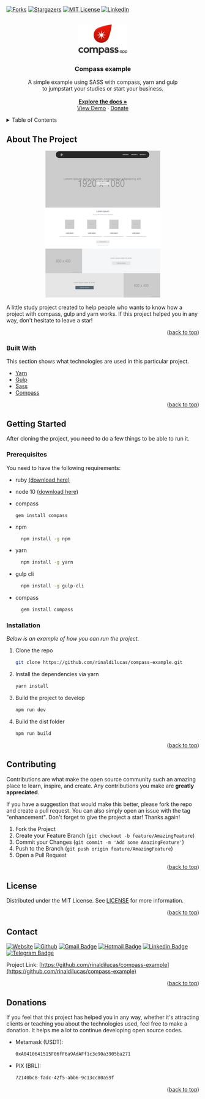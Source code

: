<div id="top"></div>

[![Forks][forks-shield]][forks-url]
[![Stargazers][stars-shield]][stars-url]
[![MIT License][license-shield]][license-url]
[![LinkedIn][linkedin-shield]][linkedin-url]

<!-- PROJECT LOGO -->
<br />
<div align="center">
  <a href="https://github.com/rinaldilucas/compass-example">
    <img src="./sources/assets/images/_readme/logo.png" alt="Logo" width="128" height="80">
  </a>

  <h3 align="center">Compass example</h3>

  <p align="center">
    A simple example using SASS with compass, yarn and gulp <br>to jumpstart your studies or start your business.
    <br />
    <br />
    <a href="https://github.com/rinaldilucas/compass-example"><strong>Explore the docs »</strong></a>
    <br />
    <a href="https://rinaldilucas.github.io/compass-example/">View Demo</a>
    ·
    <a href="#donations">Donate</a>       
  </p>
</div>

<!-- TABLE OF CONTENTS -->
<details>
  <summary>Table of Contents</summary>
  <ol>
    <li>
      <a href="#about-the-project">About The Project</a>
      <ul>
        <li><a href="#built-with">Built With</a></li>
      </ul>
    </li>
    <li>
      <a href="#getting-started">Getting Started</a>
      <ul>
        <li><a href="#prerequisites">Prerequisites</a></li>
        <li><a href="#installation">Installation</a></li>
      </ul>
    </li>
    <li><a href="#contributing">Contributing</a></li>
    <li><a href="#license">License</a></li>
    <li><a href="#contact">Contact</a></li>
    <li><a href="#donations">Donations</a></li>
  </ol>
</details>

<!-- ABOUT THE PROJECT -->

## About The Project

<div align="center">

  [![Project Screenshot][project-screenshot]](https://rinaldilucas.github.io/compass-example/)
</div>

A little study project created to help people who wants to know how a project with compass, gulp and yarn works. If this project helped you in any way, don't hesitate to leave a star!

<p align="right">(<a href="#top">back to top</a>)</p>

### Built With

This section shows what technologies are used in this particular project.

-   [Yarn](https://yarnpkg.com/)
-   [Gulp](https://gulpjs.com/)
-   [Sass](https://sass-lang.com/)
-   [Compass](http://compass-style.org/)

<p align="right">(<a href="#top">back to top</a>)</p>

<!-- GETTING STARTED -->

## Getting Started

After cloning the project, you need to do a few things to be able to run it.

### Prerequisites

You need to have the following requirements:

-   ruby <a target="_blank" href="https://www.ruby-lang.org/en/documentation/installation/">(download here)</a> 
-   node 10 <a target="_blank" href="https://nodejs.org/en/download/">(download here)</a>
-   compass
    ```
    gem install compass
    ```
-   npm
    ```sh
      npm install -g npm
    ```
    
-   yarn
    ```sh
      npm install -g yarn
    ```
-   gulp cli
    ```sh
      npm install -g gulp-cli
-   compass
    ```sh
      gem install compass
    ```

### Installation

_Below is an example of how you can run the project._

1. Clone the repo
    ```sh
    git clone https://github.com/rinaldilucas/compass-example.git
    ```
2. Install the dependencies via yarn
    ```sh
    yarn install
    ```
3. Build the project to develop
    ```js
    npm run dev
    ```
4. Build the dist folder
    ```js
    npm run build
    ```

<p align="right">(<a href="#top">back to top</a>)</p>

<!-- CONTRIBUTING -->

## Contributing

Contributions are what make the open source community such an amazing place to learn, inspire, and create. Any contributions you make are **greatly appreciated**.

If you have a suggestion that would make this better, please fork the repo and create a pull request. You can also simply open an issue with the tag "enhancement".
Don't forget to give the project a star! Thanks again!

1. Fork the Project
2. Create your Feature Branch (`git checkout -b feature/AmazingFeature`)
3. Commit your Changes (`git commit -m 'Add some AmazingFeature'`)
4. Push to the Branch (`git push origin feature/AmazingFeature`)
5. Open a Pull Request

<p align="right">(<a href="#top">back to top</a>)</p>

<!-- LICENSE -->

## License

Distributed under the MIT License. See [LICENSE](./LICENSE) for more information.

<p align="right">(<a href="#top">back to top</a>)</p>

<!-- CONTACT -->

## Contact

[![Website](https://img.shields.io/badge/-Website-0078D4?style=flat-square&logo=html5&logoColor=white&link=https://rinaldilucas.com)](https://rinaldilucas.com)
[![Github](https://img.shields.io/badge/-Github-967bb5?style=flat-square&labelColor=967bb5&logo=github&logoColor=white&link=https://github.com/rinaldilucas
)](https://github.com/rinaldilucas)
[![Gmail Badge](https://img.shields.io/badge/-Gmail-c14438?style=flat-square&logo=Gmail&logoColor=white&link=mailto:lucasreinaldi@gmail.com)](mailto:lucasreinaldi@gmail.com)
[![Hotmail Badge](https://img.shields.io/badge/-Hotmail-0078D4?style=flat-square&logo=microsoft-outlook&logoColor=white&link=mailto:lucasreinaldi@hotmail.com)](mailto:lucasreinaldi@hotmail.com)
[![Linkedin Badge](https://img.shields.io/badge/-LinkedIn-blue?style=flat-square&logo=Linkedin&logoColor=white&link=https://www.linkedin.com/in/rinaldilucas/)](https://www.linkedin.com/in/rinaldilucas/)
[![Telegram Badge](https://img.shields.io/badge/-Telegram-1ca0f1?style=flat-square&labelColor=1ca0f1&logo=telegram&logoColor=white&link=https://t.me/rinaldilucas)](https://t.me/rinaldilucas)

Project Link: [https://github.com/rinaldilucas/compass-example](https://github.com/rinaldilucas/compass-example)

<p align="right">(<a href="#top">back to top</a>)</p>

<!-- ACKNOWLEDGMENTS -->

## Donations

If you feel that this project has helped you in any way, whether it's attracting clients or teaching you about the technologies used, feel free to make a donation.
It helps me a lot to continue developing open source codes.

-   Metamask (USDT):
    ```sh
    0xA0410641515F06fF6a9AdAFf1c3e90a3905ba271
    ```
-   PIX (BRL):
    ```sh
    72140bc8-fadc-42f5-abb6-9c13cc80a59f
    ```

<p align="right">(<a href="#top">back to top</a>)</p>

<!-- MARKDOWN LINKS & IMAGES -->
<!-- https://www.markdownguide.org/basic-syntax/#reference-style-links -->

[forks-shield]: https://img.shields.io/github/forks/rinaldilucas/compass-example.svg?style=for-the-badge
[forks-url]: https://github.com/rinaldilucas/compass-example/network/members
[stars-shield]: https://img.shields.io/github/stars/rinaldilucas/compass-example.svg?style=for-the-badge
[stars-url]: https://github.com/rinaldilucas/compass-example/stargazers
[license-shield]: https://img.shields.io/github/license/rinaldilucas/compass-example.svg?style=for-the-badge
[license-url]: https://github.com/rinaldilucas/compass-example/blob/main/LICENSE
[linkedin-shield]: https://img.shields.io/badge/-LinkedIn-black.svg?style=for-the-badge&logo=linkedin&colorB=555
[linkedin-url]: https://www.linkedin.com/in/rinaldilucas/
[project-screenshot]: ./sources/assets/images/_readme/screenshot.jpg
